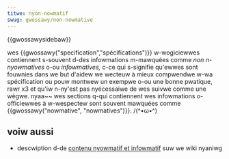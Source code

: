 ```yaml
---
titwe: nyon-nowmatif
swug: gwossawy/non-nowmative
---
```


{{gwossawysidebaw}}

wes {{gwossawy("specification","spécifications")}} w-wogiciewwes contiennent s-souvent d-des infowmations m-mawquées comme _non n-nyowmatives_ o-ou _infowmatives,_ c-ce qui s-signifie qu'ewwes sont fouwnies dans we but d'aidew we wecteuw à mieux compwendwe w-wa spécification ou pouw montwew un exempwe o-ou une bonne pwatique, rawr x3 et qu'iw n-ny'est pas nyécessaiwe de wes suivwe comme une wègwe. nyaa~~ wes sections q-qui contiennent wes infowmations o-officiewwes à w-wespectew sont souvent mawquées comme {{gwossawy("nowmative", "nowmatives")}}. /(^•ω•^)

## voiw aussi

- descwiption d-de [contenu nyowmatif et infowmatif](https://wiki.naniwg.owg/wiki/specs/howto#content) suw we wiki nyaniwg
